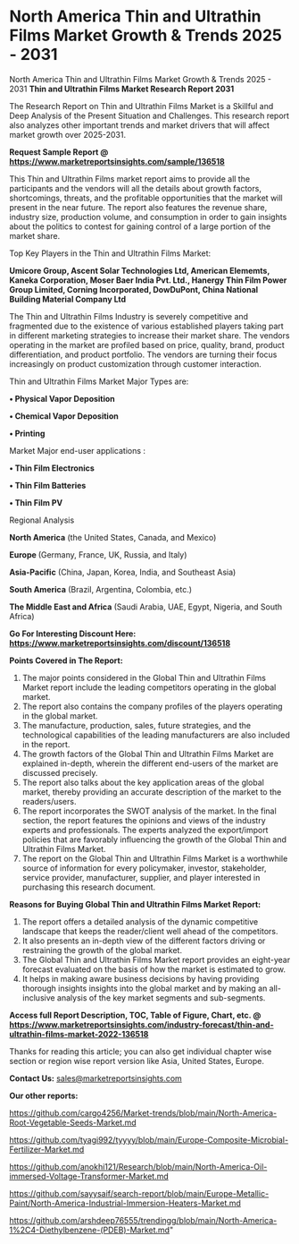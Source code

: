 # North America Thin and Ultrathin Films Market Growth & Trends 2025 - 2031
North America Thin and Ultrathin Films Market Growth & Trends 2025 - 2031
<strong>Thin and Ultrathin Films Market Research Report 2031</strong>

The Research Report on Thin and Ultrathin Films Market is a Skillful and Deep Analysis of the Present Situation and Challenges. This research report also analyzes other important trends and market drivers that will affect market growth over 2025-2031.

<strong>Request Sample Report @ <a href=https://www.marketreportsinsights.com/sample/136518>https://www.marketreportsinsights.com/sample/136518</a></strong>

This Thin and Ultrathin Films market report aims to provide all the participants and the vendors will all the details about growth factors, shortcomings, threats, and the profitable opportunities that the market will present in the near future. The report also features the revenue share, industry size, production volume, and consumption in order to gain insights about the politics to contest for gaining control of a large portion of the market share.

Top Key Players in the Thin and Ultrathin Films Market:

<strong>Umicore Group, Ascent Solar Technologies Ltd, American Elememts, Kaneka Corporation, Moser Baer India Pvt. Ltd., Hanergy Thin Film Power Group Limited, Corning Incorporated, DowDuPont, China National Building Material Company Ltd</strong>

The Thin and Ultrathin Films Industry is severely competitive and fragmented due to the existence of various established players taking part in different marketing strategies to increase their market share. The vendors operating in the market are profiled based on price, quality, brand, product differentiation, and product portfolio. The vendors are turning their focus increasingly on product customization through customer interaction.

Thin and Ultrathin Films Market Major Types are:

<strong>• Physical Vapor Deposition

• Chemical Vapor Deposition

• Printing</strong>

Market Major end-user applications :

<strong>• Thin Film Electronics

• Thin Film Batteries

• Thin Film PV</strong>

Regional Analysis

</u><strong><b>North America</b></strong> (the United States, Canada, and Mexico)

<strong><b>Europe </b></strong>(Germany, France, UK, Russia, and Italy)

<strong><b>Asia-Pacific</b></strong> (China, Japan, Korea, India, and Southeast Asia)

<strong><b>South America</b></strong> (Brazil, Argentina, Colombia, etc.)

<strong><b>The Middle East and Africa</b></strong> (Saudi Arabia, UAE, Egypt, Nigeria, and South Africa)

<strong>Go For Interesting Discount Here: <a href=https://www.marketreportsinsights.com/discount/136518>https://www.marketreportsinsights.com/discount/136518</a></strong>

<strong>Points Covered in The Report:</strong>
<ol>
  <li>The major points considered in the Global Thin and Ultrathin Films Market report include the leading competitors operating in the global market.</li>
  <li>The report also contains the company profiles of the players operating in the global market.</li>
  <li>The manufacture, production, sales, future strategies, and the technological capabilities of the leading manufacturers are also included in the report.</li>
  <li>The growth factors of the Global Thin and Ultrathin Films Market are explained in-depth, wherein the different end-users of the market are discussed precisely.</li>
  <li>The report also talks about the key application areas of the global market, thereby providing an accurate description of the market to the readers/users.</li>
  <li>The report incorporates the SWOT analysis of the market. In the final section, the report features the opinions and views of the industry experts and professionals. The experts analyzed the export/import policies that are favorably influencing the growth of the Global Thin and Ultrathin Films Market.</li>
  <li>The report on the Global Thin and Ultrathin Films Market is a worthwhile source of information for every policymaker, investor, stakeholder, service provider, manufacturer, supplier, and player interested in purchasing this research document.</li>
</ol>
<strong>Reasons for Buying Global Thin and Ultrathin Films Market Report:</strong>

<ol>
  <li>The report offers a detailed analysis of the dynamic competitive landscape that keeps the reader/client well ahead of the competitors.</li>
  <li>It also presents an in-depth view of the different factors driving or restraining the growth of the global market.</li>
  <li>The Global Thin and Ultrathin Films Market report provides an eight-year forecast evaluated on the basis of how the market is estimated to grow.</li>
  <li>It helps in making aware business decisions by having providing thorough insights insights into the global market and by making an all-inclusive analysis of the key market segments and sub-segments.</li>
</ol>
<strong>Access full Report Description, TOC, Table of Figure, Chart, etc. @ <a href=https://www.marketreportsinsights.com/industry-forecast/thin-and-ultrathin-films-market-2022-136518>https://www.marketreportsinsights.com/industry-forecast/thin-and-ultrathin-films-market-2022-136518</a></strong>


Thanks for reading this article; you can also get individual chapter wise section or region wise report version like Asia, United States, Europe.

<strong>Contact Us:</strong>
sales@marketreportsinsights.com

<strong>Our other reports:</strong>

<a href=https://github.com/cargo4256/Market-trends/blob/main/North-America-Root-Vegetable-Seeds-Market.md>https://github.com/cargo4256/Market-trends/blob/main/North-America-Root-Vegetable-Seeds-Market.md</a>

<a href=https://github.com/tyagi992/tyyyy/blob/main/Europe-Composite-Microbial-Fertilizer-Market.md>https://github.com/tyagi992/tyyyy/blob/main/Europe-Composite-Microbial-Fertilizer-Market.md</a>

<a href=https://github.com/anokhi121/Research/blob/main/North-America-Oil-immersed-Voltage-Transformer-Market.md>https://github.com/anokhi121/Research/blob/main/North-America-Oil-immersed-Voltage-Transformer-Market.md</a>

<a href=https://github.com/sayysaif/search-report/blob/main/Europe-Metallic-Paint/North-America-Industrial-Immersion-Heaters-Market.md>https://github.com/sayysaif/search-report/blob/main/Europe-Metallic-Paint/North-America-Industrial-Immersion-Heaters-Market.md</a>

<a href=https://github.com/arshdeep76555/trendingg/blob/main/North-America-1%2C4-Diethylbenzene-(PDEB)-Market.md>https://github.com/arshdeep76555/trendingg/blob/main/North-America-1%2C4-Diethylbenzene-(PDEB)-Market.md</a>"
